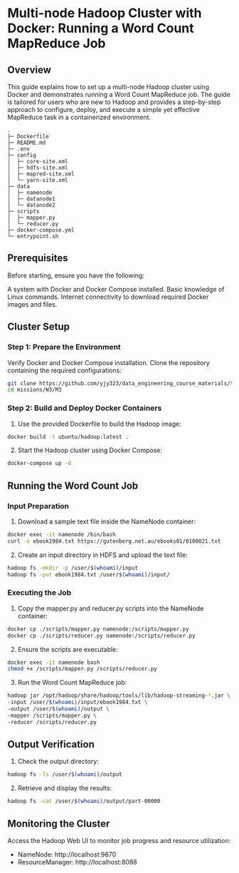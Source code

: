 # Multi-node Hadoop Cluster with Docker: Running a Word Count MapReduce Job
## Overview
This guide explains how to set up a multi-node Hadoop cluster using Docker and demonstrates running a Word Count MapReduce job. The guide is tailored for users who are new to Hadoop and provides a step-by-step approach to configure, deploy, and execute a simple yet effective MapReduce task in a containerized environment.


```
.
├─ Dockerfile
├─ README.md
├─ .env
├─ config
│  ├─ core-site.xml
│  ├─ hdfs-site.xml
│  ├─ mapred-site.xml
│  └─ yarn-site.xml
├─ data
│  ├─ namenode
│  ├─ datanode1
│  └─ datanode2
├─ scripts
│  ├─ mapper.py
│  └─ reducer.py
├─ docker-compose.yml
└─ entrypoint.sh
```

## Prerequisites
Before starting, ensure you have the following:

A system with Docker and Docker Compose installed.
Basic knowledge of Linux commands.
Internet connectivity to download required Docker images and files.

## Cluster Setup
### Step 1: Prepare the Environment
Verify Docker and Docker Compose installation.
Clone the repository containing the required configurations:
``` bash
git clone https://github.com/yjy323/data_engineering_course_materials/tree/yjy323-W3
cd missions/W3/M3
```

### Step 2: Build and Deploy Docker Containers
1. Use the provided Dockerfile to build the Hadoop image:
``` bash
docker build -t ubuntu/hadoop:latest .
```

2. Start the Hadoop cluster using Docker Compose:
``` bash
docker-compose up -d
```

## Running the Word Count Job
### Input Preparation
1. Download a sample text file inside the NameNode container:
``` bash
docker exec -it namenode /bin/bash
curl -o ebook1984.txt https://gutenberg.net.au/ebooks01/0100021.txt
```

2. Create an input directory in HDFS and upload the text file:
``` bash
hadoop fs -mkdir -p /user/$(whoami)/input
hadoop fs -put ebook1984.txt /user/$(whoami)/input/
```

### Executing the Job
1. Copy the mapper.py and reducer.py scripts into the NameNode container:
``` bash
docker cp ./scripts/mapper.py namenode:/scripts/mapper.py
docker cp ./scripts/reducer.py namenode:/scripts/reducer.py
```

2. Ensure the scripts are executable:
``` bash
docker exec -it namenode bash
chmod +x /scripts/mapper.py /scripts/reducer.py
```

3. Run the Word Count MapReduce job:
``` bash
hadoop jar /opt/hadoop/share/hadoop/tools/lib/hadoop-streaming-*.jar \
-input /user/$(whoami)/input/ebook1984.txt \
-output /user/$(whoami)/output \
-mapper /scripts/mapper.py \
-reducer /scripts/reducer.py
```

## Output Verification
1. Check the output directory:
``` bash
hadoop fs -ls /user/$(whoami)/output
```

2. Retrieve and display the results:
``` bash
hadoop fs -cat /user/$(whoami)/output/part-00000
```

## Monitoring the Cluster
Access the Hadoop Web UI to monitor job progress and resource utilization:
- NameNode: http://localhost:9870
- ResourceManager: http://localhost:8088
